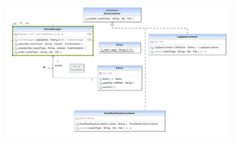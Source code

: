 ![Observer Pattern UML](https://github.com/muarshad01/Java-Design-Patterns/blob/main/Diagrams/observer/observer.png)
